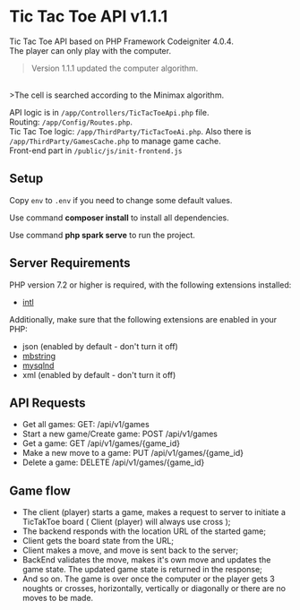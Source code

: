 # Tic Tac Toe API v1.1.1

Tic Tac Toe API 
based on PHP Framework Codeigniter 4.0.4.
<br>
The player can only play with the computer.
>Version 1.1.1 updated the computer algorithm.
<br>
>The cell is searched according to the Minimax algorithm.

API logic is in `/app/Controllers/TicTacToeApi.php` file.
<br>
Routing: `/app/Config/Routes.php`.
<br>
Tic Tac Toe logic: `/app/ThirdParty/TicTacToeAi.php`. Also
there is `/app/ThirdParty/GamesCache.php` to manage game cache.
<br>
Front-end part in `/public/js/init-frontend.js`


## Setup

Copy `env` to `.env` if you need to change some default values.
<p>
Use command <b>composer install</b> to install all dependencies.
</p>
<p>
Use command <b>php spark serve</b> to run the project.
</p>

## Server Requirements

PHP version 7.2 or higher is required, with the following extensions installed: 

- [intl](http://php.net/manual/en/intl.requirements.php)

Additionally, make sure that the following extensions are enabled in your PHP:

- json (enabled by default - don't turn it off)
- [mbstring](http://php.net/manual/en/mbstring.installation.php)
- [mysqlnd](http://php.net/manual/en/mysqlnd.install.php)
- xml (enabled by default - don't turn it off)


## API Requests
* Get all games: GET: ​/api​/v1​/games
* Start a new game/Create game: POST ​/api​/v1​/games
* Get a game: GET ​/api​/v1​/games​/{game_id}
* Make a new move to a game: PUT ​/api​/v1​/games​/{game_id}
* Delete a game: DELETE ​/api​/v1​/games​/{game_id}


## Game flow

* The client (player) starts a game, makes a request to server to initiate a TicTakToe board ( Client (player) will always use cross );
* The backend responds with the location URL of the started game;
* Client gets the board state from the URL;
* Client makes a move, and move is sent back to the server;
* BackEnd validates the move, makes it's own move and updates the game state. The updated game state is returned in the response;
* And so on. The game is over once the computer or the player gets 3 noughts or crosses, horizontally, vertically or diagonally or there are no moves to be made.
